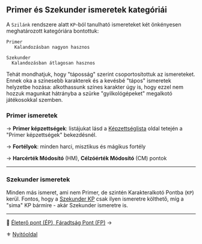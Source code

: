## Primer és Szekunder ismeretek kategóriái

A `Szilánk` rendszere alatt `KP`-ból tanulható ismereteket két önkényesen meghatározott kategóriára bontottuk:

```
Primer
   Kalandozásban nagyon hasznos

Szekunder
  Kalandozásban átlagosan hasznos
```

Tehát mondhatjuk, hogy "táposság" szerint csoportosítottuk az ismereteket. Ennek oka a színesebb karakterek és a kevésbé "tápos" ismeretek helyzetbe hozása: alkothassunk színes karakter úgy is, hogy ezzel nem hozzuk magunkat hátrányba a szürke "gyilkológépeket" megalkotó játékosokkal szemben.

### Primer ismeretek

→ **Primer képzettségek**: listájukat lásd a [Képzettséglista](030_01_kepzettseglista.md) oldal tetején a "Primer képzettségek" bekezdésnél.

→ **Fortélyok**: minden harci, misztikus és mágikus fortély

→ **Harcérték Módosító** (HM), **Célzóérték Módosító** (CM) pontok

---
### Szekunder ismeretek

Minden más ismeret, ami nem Primer, de szintén Karakteralkotó Pontba (`KP`) kerül. Fontos, hogy a [Szekunder KP](015_kp.md#karakteralkotó-pontok-kp) csak ilyen ismeretre költhető, míg a "sima" KP bármire - akár Szekunder ismeretre is.

---

🔗 [Életerő pont (ÉP), Fáradtság Pont (FP)](018_01_ep_kt.md) →

⚜️ [Nyitóoldal](start.md#1-karakteralkot%C3%A1s)
